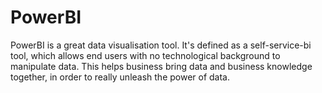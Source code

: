 # PowerBI

PowerBI is a great data visualisation tool. It's defined as a self-service-bi tool, which allows end users with no technological background to manipulate data. This helps business bring data and business knowledge together, in order to really unleash the power of data.
